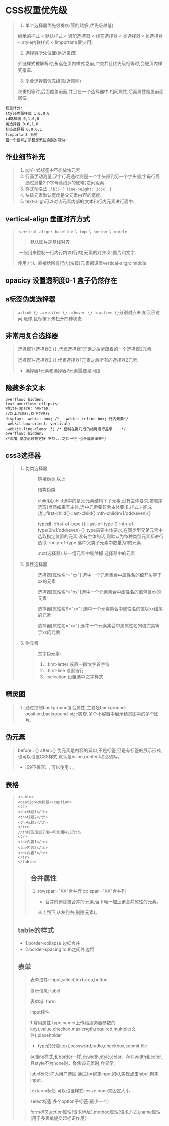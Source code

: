 # CSS权重优先级

> 1. 单个选择器优先级排序(管的越多,优先级越低)
>
> 继承的样式 < 默认样式 < 通配选择器 < 标签选择器 < 类选择器 < id选择器 < style内联样式 < !important(很少用)
>
> 2. 选择器所处位置(远近亲疏)
>
> 外链样式被解析时,永远在页内样式之前,冲突并且优先级相等时,会被页内样式覆盖.
>
> 3. 复合选择器优先级(就近原则)
>
> 权重相等时,后面覆盖前面,并且在一个选择器中,相同属性,后面属性覆盖前面属性.

``` 
权重计分:
style内联样式 1,0,0,0
id选择器 0,1,0,0
类选择器 0,0,1,0
标签选择器 0,0,0,1
!important 无穷
每一个逗号之间都是无法逾越的鸿沟~
```

## 作业细节补充

> 1. p,h1-h5标签中不能放块元素
> 2. 行高手动测量,汉字行高通过测量一个字头部到另一个字头部,字母行高通过测量2个字母基线(x的底端)之间距离.
> 3. 样式命名法 `.lh33 { line-height: 33px; }`
> 4. 块级元素默认宽度是父元素内容的宽度.
> 5. text-align可以对该元素内部的文本和行内元素进行居中.

## vertical-align 垂直对齐方式

> ​	`vertical-align: baseline \ top \ bottom \ middle`	
>
> > 默认图片是基线对齐
>
> ​    一般用来控制一行内行内块(行内)元素的对齐.如:图片和文字.
>
>    使用方法: 直接给所有行内(块级)元素都设置vertical-align: middle

## opacicy 设置透明度0-1 盒子仍然存在

##  a标签伪类选择器 

> `a:link {} a:visited {} a:hover {} a:active {}`分别对应未访问,已访问,悬停,鼠标按下未松开四种状态.

## 非常用复合选择器

> 选择器1+选择器2 {} ,代表选择器1元素之后紧跟着的一个选择器2元素.
>
> 选择器1~选择器2 {},代表选择器1元素之后所有的选择器2元素.
>
> + 选择器1元素和选择器2元素需要是同级

## 隐藏多余文本

``` 
overflow: hidden;
text-overflow: ellipsis;
white-space: nowrap;
//以上为单行,以下为多行
display: -webkit-box; /*  -webkit-inline-box; 行内元素*/
-webkit-box-orient: vertical;
-webkit-line-clamp: 3; /* 控制在第几行的结尾进行显示 ...*/
overflow: hidden;
/*高度 宽度必须规定好 不然...之后一行 也会展示出来*/
```



## css3选择器 

> 1. 伪类选择器
>
>    > 链接伪类,以上
>
>    > 结构伪类
>    >
>    > child组,child选中的是父元素结构下子元素,没有主体要求,按顺序选取(当然如果有主体,选中元素要符合主体要求,样式才能成功),:first-child{}  :last-child{}  :nth-child(n/1/odd/even){}
>    >
>    > type组, :first-of-type {}  :last-of-type {} :nth-of-type(2n/1/odd/even) {},type需要主体要求,在同类型兄弟元素中选取指定位置的元素.没有主体的话,则默认为每种类型元素都进行选取. :only-of-type 选中父类子元素中数量为1的元素.
>    >
>    > :not(选择器) 从一组元素中剔除掉  选择器中的元素
>
> 2. 属性选择器
>
>    > 选择器[属性名^="xx"] 选中一个元素集合中属性名的值开头等于xx的元素
>    >
>    > 选择器[属性名*="xx"]选中一个元素集合中属性名的值包含xx的元素
>    >
>    > 选择器[属性名$="xx"] 选中一个元素集合中属性名的值以xx结尾的元素
>    >
>    > 选择器[属性名="xx"]  选中一个元素集合中属属性名的值完美等于xx的元素
>
> 3. 伪元素
>
>    > 文字伪元素:
>    >
>    > 1. ::first-letter 设置一段文字首字符
>    > 2. ::first-line 设置首行
>    > 3. ::selection 设置选中文字样式

## 精灵图

> 1. 通过控制background复合属性,主要是background-position,background-size实现,多个小容器中展示精灵图中的多个图片.

## 伪元素

> before:: {}   after::{}  伪元素是内容的延申,不是标签,但是有标签的展示形式,也可以设置CSS样式,默认是inline,content项必须写。
>
> + IE9不兼容:: , 可以使用 : 。

## 表格

> ```
> <table>
> <caption>大标题</caption>
> <tr>
> <th>标题1</th>
> <th>标题2</th>
> <th>标题3</th>
> </tr>
> //th标签是加了居中和加粗样式的td。
> <tr>
> <td>内容1</td>
> <td>内容2</td>
> <td>内容3</td>
> </tr>
> </table>
> ```
>
> > ## 合并属性 
> >
> > 1. rowspan="XX"合并行  colspan="XX"合并列
> >
> >    + 合并前删除被合并的元素,留下唯一加上该合并属性的元素。
> >
> >    从上到下,从左到右(删除元素)。
>
> ## table的样式 
>
> + 1.border-collapse 边框合并
> + 2.border-spacing td,th之间外边距
>
> ## 表单
>
> > 表单控件: input,select,textarea,button
> >
> > 提示信息: label
> >
> > 表单域: form
>
> 
>
> > input控件
> >
> > 1.常用属性 type,name(上传给服务器参数的key),value,checked,maxlength,required,multiple(文件),placeholder
> >
> > + type的分类:text,password,radio,checkbox,submit,file
> >
> > outline样式,和border一样,有width,style,color。存在width和color,且style不为none时，聚焦该元素时,会显示。
>
> > label标签:扩大用户选区,通过for绑定input的id,实现点击label,聚焦input。
>
> > textarea标签 可以设置样式resize:none来固定大小
>
> > select标签,多个option子标签(最少一个)
>
> > form标签,action属性(请求地址),method属性(请求方式),name属性(用于多表单提交起标识作用)